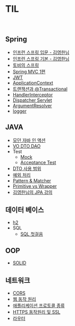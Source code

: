 # TIL

<br>

## Spring
* [인프런 스프링 입문 - 김영한님](https://github.com/pika96/TIL/tree/master/Spring/%EC%8A%A4%ED%94%84%EB%A7%81%20%EC%9E%85%EB%AC%B8%20-%20%EA%B9%80%EC%98%81%ED%95%9C%EB%8B%98)
* [인프런 스프링 기본 - 김영한님](https://github.com/pika96/TIL/tree/master/Spring/%EC%8A%A4%ED%94%84%EB%A7%81%20%EA%B8%B0%EB%B3%B8%ED%8E%B8%20-%20%EA%B9%80%EC%98%81%ED%95%9C%EB%8B%98)
* [토비의 스프링](https://github.com/pika96/TIL/tree/master/Spring/%ED%86%A0%EB%B9%84%EC%9D%98%20%EC%8A%A4%ED%94%84%EB%A7%81)
* [Spring MVC 1편](https://github.com/pika96/TIL/tree/master/Spring/%EC%8A%A4%ED%94%84%EB%A7%81%20MVC%201%ED%8E%B8)
* [JWT](https://github.com/pika96/TIL/blob/master/Spring/JWT.md)
* [ApplicationContext](https://github.com/pika96/TIL/blob/master/Spring/ApplicationContext.md)
* [트랜잭션과 @Transactional](https://github.com/pika96/TIL/blob/master/Spring/Transaction.md)
* [HandlerInterceptor](https://github.com/pika96/TIL/blob/master/Spring/HandlerInterceptor.md)
* [Dispatcher Servlet](https://github.com/pika96/TIL/blob/master/Spring/Dispatcher%20Servlet.md)
* [ArgumentResolver](https://github.com/pika96/TIL/blob/master/Spring/ArgumentResolver.md)
* [logger](https://github.com/pika96/TIL/blob/master/Spring/logger.md)

## JAVA
* [모던 자바 인 액션](https://github.com/pika96/TIL/tree/master/JAVA/Morden%20Java%20in%20Action)
* [VO DTO DAO](https://github.com/pika96/TIL/blob/master/JAVA/VO%20DTO%20DAO.md)
* Test
  * [Mock](https://github.com/pika96/TIL/tree/master/JAVA/Test/Mock)
  * [Acceptance Test](https://github.com/pika96/TIL/blob/master/JAVA/Test/Acceptance%20Test.md)
* [DTO 사용 범위](https://github.com/pika96/TIL/blob/master/Spring/DTO%EC%9D%98%20%EC%82%AC%EC%9A%A9%20%EB%B2%94%EC%9C%84.md)
* [예외 처리](https://github.com/pika96/TIL/blob/master/JAVA/%EC%98%88%EC%99%B8%20%EC%B2%98%EB%A6%AC.md)
* [Pattern & Matcher](https://github.com/pika96/TIL/blob/master/JAVA/Pattern%20%26%20Matcher.md)
* [Primitive vs Wrapper](https://github.com/pika96/TIL/blob/master/JAVA/Wrapper%20vs%20Primitive.md)
* [김영한님의 JPA 강의](https://github.com/pika96/TIL/tree/master/JAVA/JPA)

## 데이터 베이스
- [h2](https://github.com/pika96/TIL/blob/master/DataBase/h2/h2.md)
- SQL
  * [SQL 첫걸음](https://github.com/pika96/TIL/blob/master/DataBase/SQL/SQL%20%EC%B2%AB%EA%B1%B8%EC%9D%8C.md)

## OOP
* [SOLID](https://github.com/pika96/TIL/blob/master/OOP/SOLID.md)

## 네트워크
* [CORS](https://github.com/pika96/TIL/blob/master/%EB%84%A4%ED%8A%B8%EC%9B%8C%ED%81%AC/CORS.md)
* [웹 동작 원리](https://github.com/pika96/TIL/blob/master/%EB%84%A4%ED%8A%B8%EC%9B%8C%ED%81%AC/%EC%9B%B9%20%EB%8F%99%EC%9E%91%20%EC%9B%90%EB%A6%AC.md)
* [애플리케이션 프로토콜 종류](https://github.com/pika96/TIL/blob/master/%EB%84%A4%ED%8A%B8%EC%9B%8C%ED%81%AC/%EC%9D%91%EC%9A%A9%EA%B3%84%EC%B8%B5%20%ED%94%84%EB%A1%9C%ED%86%A0%EC%BD%9C.md)
* [HTTPS 동작원리 및 SSL](https://github.com/pika96/TIL/blob/master/%EB%84%A4%ED%8A%B8%EC%9B%8C%ED%81%AC/HTTPS%20%EB%8F%99%EC%9E%91%EC%9B%90%EB%A6%AC.md)
* [라우터](https://github.com/pika96/TIL/blob/master/%EB%84%A4%ED%8A%B8%EC%9B%8C%ED%81%AC/%EB%9D%BC%EC%9A%B0%ED%84%B0.md)